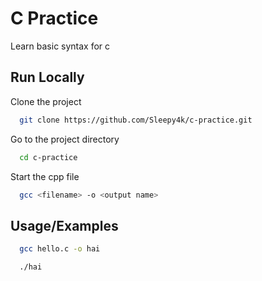 # C Practice

Learn basic syntax for c

## Run Locally  

Clone the project  

~~~bash  
  git clone https://github.com/Sleepy4k/c-practice.git
~~~

Go to the project directory  

~~~bash  
  cd c-practice
~~~

Start the cpp file  

~~~bash  
  gcc <filename> -o <output name>
~~~

## Usage/Examples

~~~bash
  gcc hello.c -o hai
~~~  

~~~bash
  ./hai
~~~
